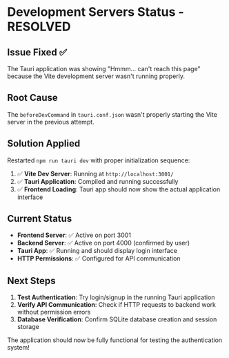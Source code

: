 # Development Servers Status - RESOLVED

## Issue Fixed ✅
The Tauri application was showing "Hmmm... can't reach this page" because the Vite development server wasn't running properly.

## Root Cause
The `beforeDevCommand` in `tauri.conf.json` wasn't properly starting the Vite server in the previous attempt.

## Solution Applied
Restarted `npm run tauri dev` with proper initialization sequence:

1. ✅ **Vite Dev Server**: Running at `http://localhost:3001/`
2. ✅ **Tauri Application**: Compiled and running successfully
3. ✅ **Frontend Loading**: Tauri app should now show the actual application interface

## Current Status
- **Frontend Server**: ✅ Active on port 3001
- **Backend Server**: ✅ Active on port 4000 (confirmed by user)
- **Tauri App**: ✅ Running and should display login interface
- **HTTP Permissions**: ✅ Configured for API communication

## Next Steps
1. **Test Authentication**: Try login/signup in the running Tauri application
2. **Verify API Communication**: Check if HTTP requests to backend work without permission errors
3. **Database Verification**: Confirm SQLite database creation and session storage

The application should now be fully functional for testing the authentication system!
